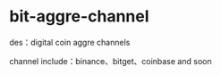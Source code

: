 # bit-aggre-channel
des：digital coin aggre channels

channel include：binance、bitget、coinbase and soon

